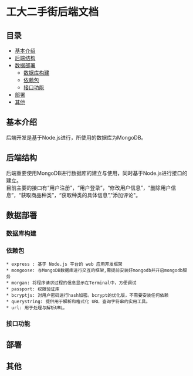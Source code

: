 # 工大二手街后端文档

## 目录  
* [基本介绍](#基本介绍)  
* [后端结构](#后端结构)  
* [数据部署](#数据部署)
  * [数据库构建](#数据库构建)
  * [依赖包](#依赖包)	
  * [接口功能](#接口功能)    
* [部署](#部署)  
* [其他](#其他)  

<a name="基本介绍"></a>
## 基本介绍

后端开发是基于Node.js进行，所使用的数据库为MongoDB。

<a name="后端结构"></a>
## 后端结构

后端重要使用MongoDB进行数据库的建立与使用，同时基于Node.js进行接口的建立。<br/>
目前主要的接口有“用户注册”，“用户登录”，“修改用户信息”，“删除用户信息”，“获取商品种类”，“获取种类的具体信息”,"添加评论"。<br>


<a name="数据部署"></a>
## 数据部署

<a name="数据库构建"></a>
### 数据库构建

<a name="依赖包"></a>
### 依赖包
	* express : 基于 Node.js 平台的 web 应用开发框架
    * mongoose: 与MongoDB数据库进行交互的框架,需提前安装好mongodb并开启mongodb服务
    * morgan: 将程序请求过程的信息显示在Terminal中，方便调试
    * passport: 权限验证库
    * bcryptjs: 对用户密码进行hash加密。bcrypt的优化版，不需要安装任何依赖
	* querystring: 提供用于解析和格式化 URL 查询字符串的实用工具。
	* url: 用于处理与解析URL。

<a name="接口功能"></a>
### 接口功能

<a name="部署"></a>
## 部署

<a name="其他"></a>
## 其他